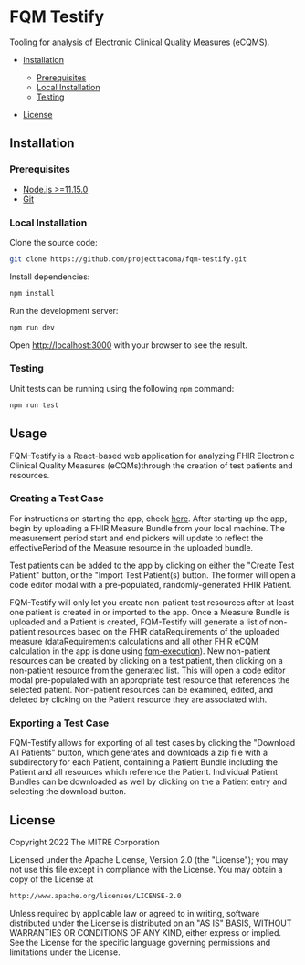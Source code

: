 # FQM Testify

Tooling for analysis of Electronic Clinical Quality Measures (eCQMS).

- [Installation](#installation)

  - [Prerequisites](#prerequisites)
  - [Local Installation](#local-installation)
  - [Testing](#testing)

- [License](#license)

## Installation

### Prerequisites

- [Node.js >=11.15.0](https://nodejs.org/en/)
- [Git](https://git-scm.com/)

### Local Installation

Clone the source code:

```bash
git clone https://github.com/projecttacoma/fqm-testify.git
```

Install dependencies:

```bash
npm install
```

Run the development server:

```bash
npm run dev
```

Open [http://localhost:3000](http://localhost:3000) with your browser to see the result.

### Testing

Unit tests can be running using the following `npm` command:

```bash
npm run test
```

## Usage

FQM-Testify is a React-based web application for analyzing FHIR Electronic Clinical Quality Measures (eCQMs)through the creation of test patients and resources.

### Creating a Test Case

For instructions on starting the app, check [here](README.md#L20). After starting up the app, begin by uploading a FHIR Measure Bundle from your local machine. The measurement period start and end pickers will update to reflect the effectivePeriod of the Measure resource in the uploaded bundle.

Test patients can be added to the app by clicking on either the "Create Test Patient" button, or the "Import Test Patient(s) button. The former will open a code editor modal with a pre-populated, randomly-generated FHIR Patient.

FQM-Testify will only let you create non-patient test resources after at least one patient is created in or imported to the app. Once a Measure Bundle is uploaded and a Patient is created, FQM-Testify will generate a list of non-patient resources based on the FHIR dataRequirements of the uploaded measure (dataRequirements calculations and all other FHIR eCQM calculation in the app is done using [fqm-execution](https://github.com/projecttacoma/fqm-execution)). New non-patient resources can be created by clicking on a test patient, then clicking on a non-patient resource from the generated list. This will open a code editor modal pre-populated with an appropriate test resource that references the selected patient. Non-patient resources can be examined, edited, and deleted by clicking on the Patient resource they are associated with.

### Exporting a Test Case

FQM-Testify allows for exporting of all test cases by clicking the "Download All Patients" button, which generates and downloads a zip file with a subdirectory for each Patient, containing a Patient Bundle including the Patient and all resources which reference the Patient. Individual Patient Bundles can be downloaded as well by clicking on the a Patient entry and selecting the download button.

## License

Copyright 2022 The MITRE Corporation

Licensed under the Apache License, Version 2.0 (the "License"); you may not use this file except in compliance with the License. You may obtain a copy of the License at

```bash
http://www.apache.org/licenses/LICENSE-2.0
```

Unless required by applicable law or agreed to in writing, software distributed under the License is distributed on an "AS IS" BASIS, WITHOUT WARRANTIES OR CONDITIONS OF ANY KIND, either express or implied. See the License for the specific language governing permissions and limitations under the License.
